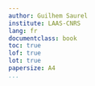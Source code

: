 ```yaml
---
author: Guilhem Saurel
institute: LAAS-CNRS
lang: fr
documentclass: book
toc: true
lof: true
lot: true
papersize: A4
...
```


<!-- pandoc --top-level-division=part --latex-engine=xelatex -o these.pdf **.md -->
